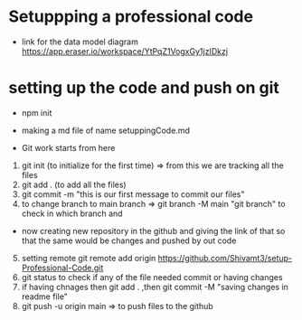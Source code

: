 # Setuppping a professional code 
- link for the data model diagram https://app.eraser.io/workspace/YtPqZ1VogxGy1jzIDkzj

# setting up the code and push on git 
- npm init
- making a md file of name setuppingCode.md

- Git work starts from here
1. git init (to initialize for the first time) => from this we are tracking all the files 
2. git add . (to add all the files)
3. git commit -m "this is our first message to commit our files"
4. to change branch to main branch => git branch -M main
"git branch" to check in which branch and
- now creating new repository in the github and giving the link of that so that the same would be changes and pushed by out code
5. setting remote 
git remote add origin https://github.com/Shivamt3/setup-Professional-Code.git
6. git status to check if any of the file needed commit or having changes
7. if having chnages then git add . ,then git commit -M "saving changes in readme file"
8. git push -u origin main => to push files to the github 

